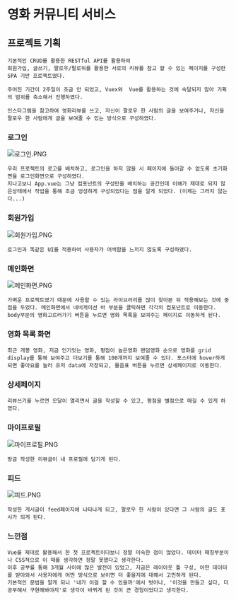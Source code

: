 # 영화 커뮤니티 서비스

## 프로젝트 기획

```
기본적인 CRUD를 활용한 RESTful API를 활용하여
회원가입, 글쓰기, 팔로우/팔로워를 활용한 서로의 리뷰를 참고 할 수 있는 페이지를 구성한 SPA 기반 프로젝트였다.

주어진 기간이 2주일이 조금 안 되었고, Vuex와  Vue를 활용하는 것에 숙달되지 않아 기획의 범위를 축소해서 진행하였다.

인스타그램을 참고하여 영화리뷰를 쓰고, 자신이 팔로우 한 사람의 글을 보여주거나, 자신을 팔로우 한 사람에게 글을 보여줄 수 있는 방식으로 구성하였다.
```

### 로그인



![로그인.PNG](C:\Users\Kim%20jong%20hyeok\ssafy8\PJT\LastPJT-1\moviepjt%20사진\로그인.PNG)

```
우리 프로젝트의 로고를 배치하고, 로그인을 하지 않을 시 페이지에 들어갈 수 없도록 초기화면을 로그인화면으로 구성하였다.
지나고보니 App.vue는 그냥 컴포넌트의 구성만을 배치하는 공간인데 이해가 제대로 되지 않은상태에서 작업을 통해 조금 엉성하게 구성되었다는 점을 알게 되었다. (이제는 그러지 않는다...)
```

### 회원가입



![회원가입.PNG](C:\Users\Kim%20jong%20hyeok\ssafy8\PJT\LastPJT-1\moviepjt%20사진\회원가입.PNG)

```
로그인과 똑같은 UI를 적용하여 사용자가 어색함을 느끼지 않도록 구성하였다.
```

### 메인화면





![메인화면.PNG](C:\Users\Kim%20jong%20hyeok\ssafy8\PJT\LastPJT-1\moviepjt%20사진\메인화면.PNG)

```
가벼운 프로젝트였기 때문에 사용할 수 있는 라이브러리를 많이 찾아본 뒤 적용해보는 것에 중점을 두었다. 메인화면에서 네비게이션 바 부분을 클릭하면 각각의 컴포넌트로 이동한다.
body부분의 영화고르러가기 버튼을 누르면 영화 목록을 보여주는 페이지로 이동하게 된다.
```

### 영화 목록 화면







```
최근 개봉 영화, 지금 인기잇는 영화, 평점이 높은영화 랜덤영화 순으로 영화를 grid display를 통해 보여주고 더보기를 통해 100개까지 보여줄 수 있다. 포스터에 hover하게 되면 좋아요를 눌러 유저 data에 저장되고, 물음표 버튼을 누르면 상세페이지로 이동한다.
```

### 상세페이지



```
리뷰쓰기를 누르면 모달이 열리면서 글을 작성할 수 있고, 평점을 별점으로 매길 수 있게 하였다.
```

### 마이프로필



![마이프로필.PNG](C:\Users\Kim%20jong%20hyeok\ssafy8\PJT\LastPJT-1\moviepjt%20사진\마이프로필.PNG)

```
방금 작성한 리뷰글이 내 프로필에 담기게 된다.
```

### 피드



![피드.PNG](C:\Users\Kim%20jong%20hyeok\ssafy8\PJT\LastPJT-1\moviepjt%20사진\피드.PNG)

```
작성한 게시글이 feed페이지에 나타나게 되고, 팔로우 한 사람이 있다면 그 사람의 글도 표시가 되게 된다.
```

### 느낀점

```
Vue를 제대로 활용해서 한 첫 프로젝트이다보니 정말 미숙한 점이 많았다. 데이터 패칭부분이나 CSS적으로 이 때를 생각하면 정말 못했다고 생각한다.
이후 공부를 통해 3개월 사이에 많은 발전이 있었고, 지금은 레이아웃 틀 구성, 어떤 데이터를 받아와서 사용자에게 어떤 방식으로 보이면 더 좋을지에 대해서 고민하게 된다.
기본적인 문법을 알게 되니 '내가 이걸 할 수 있을까'에서 벗어나, '이것을 만들고 싶다, 더 공부해서 구현해봐야지'로 생각이 바뀌게 된 것이 큰 경험이었다고 생각한다.
```
